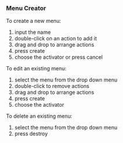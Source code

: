 ### Menu Creator

To create a new menu: 

1. input the name
2. double-click on an action to add it
3. drag and drop to arrange actions
4. press create
5. choose the activator or press cancel

To edit an existing menu:

1. select the menu from the drop down menu
2. double-click to remove actions
3. drag and drop to arrange actions
4. press create
5. choose the activator

To delete an existing menu:

1. select the menu from the drop down menu
2. press destroy
